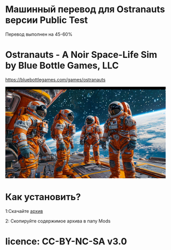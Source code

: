 # Машинный перевод для Ostranauts версии Public Test

Перевод выполнен на 45-60%

# Ostranauts - A Noir Space-Life Sim by Blue Bottle Games, LLC
https://bluebottlegames.com/games/ostranauts
<p align="center"><img src="https://github.com/MrLopLop/Russian-language-for-ostranauts/blob/main/Russian%20language/icon.jpg" width="1344px" /></p>

# Как установить?

1:Скачайте [архив](https://github.com/MrLopLop/Russian-language-for-ostranauts/archive/refs/heads/main.zip)

2: Скопируйте содержимое архива в папу Mods

# licence: CC-BY-NC-SA v3.0
